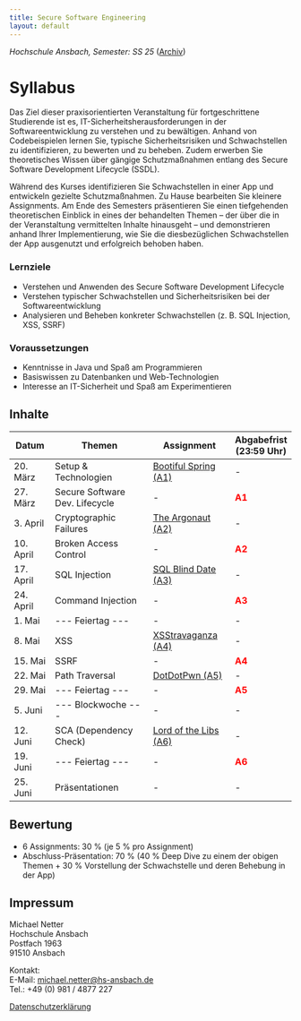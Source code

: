 ```yaml
---
title: Secure Software Engineering
layout: default
---
```

*Hochschule Ansbach, Semester: SS 25* ([Archiv](/archive))

# Syllabus

Das Ziel dieser praxisorientierten Veranstaltung für fortgeschrittene Studierende ist es, IT-Sicherheitsherausforderungen in der Softwareentwicklung zu verstehen und zu bewältigen. Anhand von Codebeispielen lernen Sie, typische Sicherheitsrisiken und Schwachstellen zu identifizieren, zu bewerten und zu beheben. Zudem erwerben Sie theoretisches Wissen über gängige Schutzmaßnahmen entlang des Secure Software Development Lifecycle (SSDL).

Während des Kurses identifizieren Sie Schwachstellen in einer App und entwickeln gezielte Schutzmaßnahmen. Zu Hause bearbeiten Sie kleinere Assignments. Am Ende des Semesters präsentieren Sie einen tiefgehenden theoretischen Einblick in eines der behandelten Themen – der über die in der Veranstaltung vermittelten Inhalte hinausgeht – und demonstrieren anhand Ihrer Implementierung, wie Sie die diesbezüglichen Schwachstellen der App ausgenutzt und erfolgreich behoben haben.

### Lernziele
- Verstehen und Anwenden des Secure Software Development Lifecycle
- Verstehen typischer Schwachstellen und Sicherheitsrisiken bei der Softwareentwicklung
- Analysieren und Beheben konkreter Schwachstellen (z. B. SQL Injection, XSS, SSRF)

### Voraussetzungen
- Kenntnisse in Java und Spaß am Programmieren
- Basiswissen zu Datenbanken und Web-Technologien
- Interesse an IT-Sicherheit und Spaß am Experimentieren

## Inhalte

| **Datum** | **Themen**                     | **Assignment**                                                                   | **Abgabefrist<br>(23:59 Uhr)**         |
|-----------|--------------------------------|----------------------------------------------------------------------------------|----------------------------------------|
| 20. März  | Setup & Technologien           | [Bootiful Spring (A1)](https://moodle.hs-ansbach.de/mod/url/view.php?id=186556)  | -                                      |
| 27. März  | Secure Software Dev. Lifecycle | -                                                                                | <span style="color:red"> **A1**</span> |
| 3. April  | Cryptographic Failures         | [The Argonaut (A2)](https://moodle.hs-ansbach.de/mod/url/view.php?id=186557)     | -                                      |
| 10. April | Broken Access Control          | -                                                                                | <span style="color:red"> **A2**</span> |
| 17. April | SQL Injection                  | [SQL Blind Date (A3)](https://moodle.hs-ansbach.de/mod/url/view.php?id=186558)   | -                                      |
| 24. April | Command Injection              | -                                                                                | <span style="color:red"> **A3**</span> |
| 1. Mai    | --- Feiertag ---               | -                                                                                | -                                      |
| 8. Mai    | XSS                            | [XSStravaganza (A4)](https://moodle.hs-ansbach.de/mod/url/view.php?id=186559)    | -                                      |
| 15. Mai   | SSRF                           | -                                                                                | <span style="color:red"> **A4**</span> |
| 22. Mai   | Path Traversal                 | [DotDotPwn (A5)](https://moodle.hs-ansbach.de/mod/url/view.php?id=186560)        | -                                      |
| 29. Mai   | --- Feiertag ---               | -                                                                                | <span style="color:red"> **A5**</span> |
| 5. Juni   | --- Blockwoche ---             | -                                                                                | -                                      |
| 12. Juni  | SCA (Dependency Check)         | [Lord of the Libs (A6)](https://moodle.hs-ansbach.de/mod/url/view.php?id=186561) | -                                      |
| 19. Juni  | --- Feiertag ---               | -                                                                                | <span style="color:red"> **A6**</span> |
| 25. Juni  | Präsentationen                 | -                                                                                | -                                      |

## Bewertung

- 6 Assignments: 30 % (je 5 % pro Assignment)
- Abschluss-Präsentation: 70 % (40 % Deep Dive zu einem der obigen Themen + 30 % Vorstellung der Schwachstelle und deren Behebung in der App)

## Impressum

Michael Netter<br>
Hochschule Ansbach<br>
Postfach 1963<br>
91510 Ansbach<br>

Kontakt:<br>
E-Mail: michael.netter@hs-ansbach.de<br>
Tel.: +49 (0) 981 / 4877 227

[Datenschutzerklärung](/datenschutz)